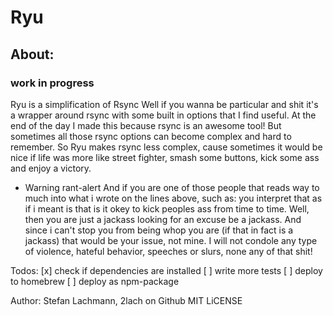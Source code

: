 # Ryu

## About:

### work in progress

Ryu is a simplification of Rsync
Well if you wanna be particular and shit it's a wrapper around rsync with
some built in options that I find useful.
At the end of the day I made this because rsync is an awesome tool!
But sometimes all those rsync options can become complex and hard to remember.
So Ryu makes rsync less complex, cause sometimes it would be nice if life was more like
street fighter, smash some buttons, kick some ass and enjoy a victory.

* Warning rant-alert
And if you are one of those people that reads way to much into what i wrote on the lines above, such as:
you interpret that as if i meant is that is it okey to kick peoples ass from time to time. Well, then you are just a jackass looking for an excuse be a jackass. And since i can't stop you from being whop you are (if that in fact is a jackass) that would be your issue, not mine.
I will not condole any type of violence, hateful behavior, speeches or slurs, none any of that shit!



Todos:
[x] check if dependencies are installed
[ ] write more tests
[ ] deploy to homebrew
[ ] deploy as npm-package

 Author:  Stefan Lachmann, 2lach on Github
 MIT LiCENSE
